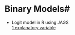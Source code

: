 # Binary Models#

* Logit model in R using JAGS  
        [1 explanatory variable](https://github.com/RafaelSdeSouza/ADA8/blob/master/Bernoulli/Ex1_logit_x1.R)
